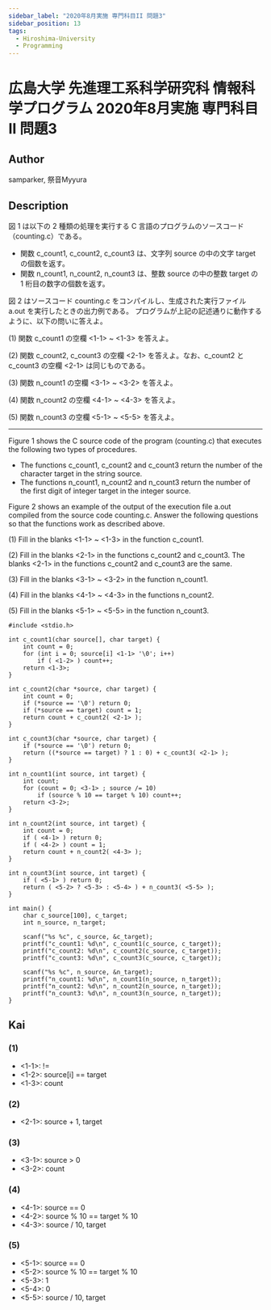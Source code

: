 ```yaml
---
sidebar_label: "2020年8月実施 専門科目II 問題3"
sidebar_position: 13
tags:
  - Hiroshima-University
  - Programming
---
```

# 広島大学 先進理工系科学研究科 情報科学プログラム 2020年8月実施 専門科目II 問題3

## **Author**
samparker, 祭音Myyura

## **Description**
図 1 は以下の 2 種類の処理を実行する C 言語のプログラムのソースコード（counting.c）である。

- 関数 c_count1, c_count2, c_count3 は、文字列 source の中の文字 target の個数を返す。
- 関数 n_count1, n_count2, n_count3 は、整数 source の中の整数 target の 1 桁目の数字の個数を返す。

図 2 はソースコード counting.c をコンパイルし、生成された実行ファイル a.out を実行したときの出力例である。
プログラムが上記の記述通りに動作するように、以下の問いに答えよ。

(1) 関数 c_count1 の空欄 <1-1> ~ <1-3> を答えよ。

(2) 関数 c_count2, c_count3 の空欄 <2-1> を答えよ。なお、c_count2 と c_count3 の空欄 <2-1> は同じものである。

(3) 関数 n_count1 の空欄 <3-1> ~ <3-2> を答えよ。

(4) 関数 n_count2 の空欄 <4-1> ~ <4-3> を答えよ。

(5) 関数 n_count3 の空欄 <5-1> ~ <5-5> を答えよ。

--------------------------------------------

Figure 1 shows the C source code of the program (counting.c) that executes the following two types of procedures.

- The functions c_count1, c_count2 and c_count3 return the number of the character target in the string source.
- The functions n_count1, n_count2 and n_count3 return the number of the first digit of integer target in the integer source.

Figure 2 shows an example of the output of the execution file a.out compiled from the source code counting.c.
Answer the following questions so that the functions work as described above.

(1) Fill in the blanks <1-1> ~ <1-3> in the function c_count1.

(2) Fill in the blanks <2-1> in the functions c_count2 and c_count3. The blanks <2-1> in the functions c_count2 and c_count3 are the same.

(3) Fill in the blanks <3-1> ~ <3-2> in the function n_count1.

(4) Fill in the blanks <4-1> ~ <4-3> in the functions n_count2.

(5) Fill in the blanks <5-1> ~ <5-5> in the function n_count3.

```text
#include <stdio.h>

int c_count1(char source[], char target) {
    int count = 0;
    for (int i = 0; source[i] <1-1> '\0'; i++)
        if ( <1-2> ) count++;
    return <1-3>;
}

int c_count2(char *source, char target) {
    int count = 0;
    if (*source == '\0') return 0;
    if (*source == target) count = 1;
    return count + c_count2( <2-1> );
}

int c_count3(char *source, char target) {
    if (*source == '\0') return 0;
    return ((*source == target) ? 1 : 0) + c_count3( <2-1> );
}

int n_count1(int source, int target) {
    int count;
    for (count = 0; <3-1> ; source /= 10)
        if (source % 10 == target % 10) count++;
    return <3-2>;
}

int n_count2(int source, int target) {
    int count = 0;
    if ( <4-1> ) return 0;
    if ( <4-2> ) count = 1;
    return count + n_count2( <4-3> );
}

int n_count3(int source, int target) {
    if ( <5-1> ) return 0;
    return ( <5-2> ? <5-3> : <5-4> ) + n_count3( <5-5> );
}

int main() {
    char c_source[100], c_target;
    int n_source, n_target;

    scanf("%s %c", c_source, &c_target);
    printf("c_count1: %d\n", c_count1(c_source, c_target));
    printf("c_count2: %d\n", c_count2(c_source, c_target));
    printf("c_count3: %d\n", c_count3(c_source, c_target));

    scanf("%s %c", n_source, &n_target);
    printf("n_count1: %d\n", n_count1(n_source, n_target));
    printf("n_count2: %d\n", n_count2(n_source, n_target));
    printf("n_count3: %d\n", n_count3(n_source, n_target));
}
```

## **Kai**
### (1)
- <1-1>: !=
- <1-2>: source\[i\] == target
- <1-3>: count

### (2)
- <2-1>: source + 1, target

### (3)
- <3-1>: source > 0
- <3-2>: count

### (4)
- <4-1>: source == 0
- <4-2>: source % 10 == target % 10
- <4-3>: source / 10, target

### (5)
- <5-1>: source == 0
- <5-2>: source % 10 == target % 10
- <5-3>: 1
- <5-4>: 0
- <5-5>: source / 10, target